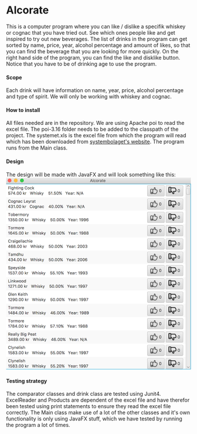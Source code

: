 # Alcorate
This is a computer program where you can like / dislike a specifik whiskey or cognac that you have tried out. See which ones people like and get inspired to try out new beverages. The list of drinks in the program can get sorted by name, price, year, alcohol percentage and amount of likes, so that you can find the beverage that you are looking for more quickly. On the right hand side of the program, you can find the like and disklike button. Notice that you have to be of drinking age to use the program.

#### Scope
Each drink will have information on name, year, price, alcohol percentage and type of spirit. We will only be working with whiskey and cognac.

#### How to install
All files needed are in the repository. We are using Apache poi to read the excel file. The poi-3.16 folder needs to be added to the classpath of the project. The systemet.xls is the excel file from which the program will read which has been downloaded from [systembolaget's website](https://www.systembolaget.se/api/). The program runs from the Main class.

#### Design
The design will be made with JavaFX and will look something like this:
![Alt Text](alcorate.png)

#### Testing strategy
The comparator classes and drink class are tested using Junit4. ExcelReader and Products are dependent of the excel file and have therefor been tested using print statements to ensure they read the excel file correctly. The Main class make use of a lot of the other classes and it's own functionality is only using JavaFX stuff, which we have tested by running the program a lot of times.
